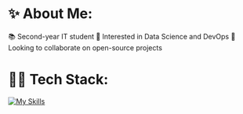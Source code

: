 # ✨ About Me:
📚 Second-year IT student
🤖 Interested in Data Science and DevOps
🤝 Looking to collaborate on open-source projects

# 👨‍💻 Tech Stack:
[![My Skills](https://skillicons.dev/icons?i=py,qt,mysql,linux,windows,apple,git,github,docker&perline=1)](https://skillicons.dev)

